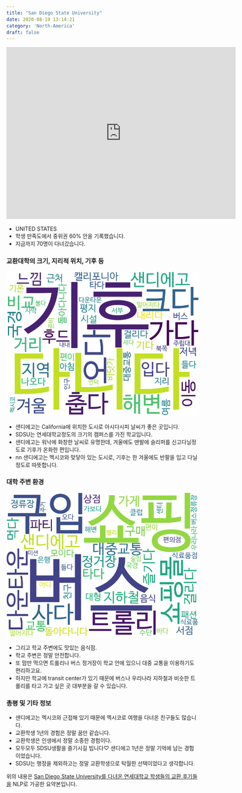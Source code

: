 ```yaml
---
title: "San Diego State University"
date: 2020-08-19 13:14:21
category: 'North-America'
draft: false
---
```


<iframe
width="600"
height="450"
frameborder="0" style="border:0"
src="https://www.google.com/maps/embed/v1/place?key=AIzaSyC9e1AME-pVmWC4hBpFdu5S4dKzyepa3HQ&q=San+Diego+State+University&center=32.7759894,-117.0712533&zoom=14" allowfullscreen>
</iframe>

* UNITED STATES
* 학생 만족도에서 중위권 60% 안을 기록했습니다.
* 지금까지 70명이 다녀갔습니다. 

### 교환대학의 크기, 지리적 위치, 기후 등

![gen_info-WordCloud](../univ_wordclouds_okt/gen_info/US000040_gen_info_okt.png)

* 샌디에고는 California에 위치한 도시로 아시다시피 날씨가 좋은 곳입니다.
* SDSU는 연세대학교정도의 크기의 캠퍼스를 가진 학교입니다.
* 샌디에고는 워낙에 화창한 날씨로 유명한데, 겨울에도 맨발에 슬리퍼를 신고다닐정도로 기후가 온화한 편입니다.
* nn 샌디에고는 멕시코와 맞닿아 있는 도시로, 기후는 한 겨울에도 반팔을 입고 다닐 정도로 따뜻합니다.


### 대학 주변 환경

![env_info-WordCloud](../univ_wordclouds_okt/env_info/US000040_env_info_okt.png)

* 그리고 학교 주변에도 맛있는 음식점.
* 학교 주변은 정말 안전합니다.
* 또 맘만 먹으면 트롤리나 버스 정거장이 학교 안에 있으니 대중 교통을 이용하기도 편리하고요.
* 하지만 학교에 transit center가 있기 때문에 버스나 우리나라 지하철과 비슷한 트롤리를 타고 가고 싶은 곳 대부분을 갈 수 있습니다.


### 총평 및 기타 정보 
* 샌디에고는 멕시코와 근접해 있기 때문에 멕시코로 여행을 다녀온 친구들도 많습니다.
* 교환학생 1년의 경험은 정말 꿈만 같습니다.
* 교환학생은 인생에서 정말 소중한 경험이다.
* 모두모두 SDSU생활을 즐기시길 빕니다♡ 샌디에고 1년은 정말 기억에 남는 경험이었습니다.
* SDSU는 행정을 제외하고는 정말 교환학생으로 탁월한 선택이었다고 생각합니다.


위의 내용은 [San Diego State University를 다녀온 연세대학교 학생들의 교환 후기들을](http://oia.yonsei.ac.kr/partner/expReport.asp?ucode=US000040&bgbn=A) NLP로 가공한 요약본입니다. 
